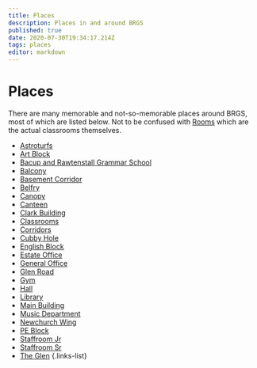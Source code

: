 ```yaml
---
title: Places
description: Places in and around BRGS
published: true
date: 2020-07-30T19:34:17.214Z
tags: places
editor: markdown
---
```


# Places

There are many memorable and not-so-memorable places around BRGS, most of which are listed below. 
Not to be confused with [Rooms](/groups/rooms) which are the actual classrooms themselves.

- [Astroturfs](/groups/places/astroturfs)
- [Art Block](/groups/places/art-block)
- [Bacup and Rawtenstall Grammar School](/groups/places/brgs)
- [Balcony](/groups/places/balcony)
- [Basement Corridor](/groups/places/basement-corridor)
- [Belfry](/groups/places/belfry)
- [Canopy](/groups/places/planopy)
- [Canteen](/groups/places/canteen)
- [Clark Building](/groups/places/clark-building)
- [Classrooms](/groups/places/classrooms)
- [Corridors](/groups/places/corridors)
- [Cubby Hole](/groups/places/cubby-hole)
- [English Block](/groups/places/english-block)
- [Estate Office](/groups/places/estate-office)
- [General Office](/groups/places/general-office)
- [Glen Road](/groups/places/glen-road)
- [Gym](/groups/places/gym)
- [Hall](/groups/places/hall)
- [Library](/groups/places/library)
- [Main Building](/groups/places/main-building)
- [Music Department](/groups/places/music-department)
- [Newchurch Wing](/groups/places/newchurch-wing)
- [PE Block](/groups/places/pe-block)
- [Staffroom Jr](/groups/places/staffroom-minor)
- [Staffroom Sr](/groups/places/staffroom-major)
- [The Glen](/groups/places/the-glen)
{.links-list}

